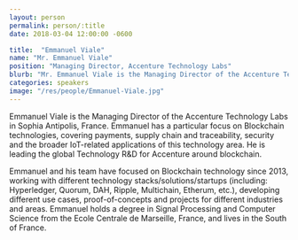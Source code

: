 ```yaml
---
layout: person
permalink: person/:title
date: 2018-03-04 12:00:00 -0600

title:  "Emmanuel Viale"
name: "Mr. Emmanuel Viale"
position: "Managing Director, Accenture Technology Labs"
blurb: "Mr. Emmanuel Viale is the Managing Director of the Accenture Technology Labs in Sophia Antipolis, France."
categories: speakers
image: "/res/people/Emmanuel-Viale.jpg"
---
```


Emmanuel Viale is the Managing Director of the Accenture Technology Labs in Sophia Antipolis, France. Emmanuel has a particular focus on Blockchain technologies, covering payments, supply chain and traceability, security and the broader IoT-related applications of this technology area. He is leading the global Technology R&D for Accenture around blockchain. 

Emmanuel and his team have focused on Blockchain technology since 2013, working with different technology stacks/solutions/startups (including: Hyperledger, Quorum, DAH, Ripple, Multichain, Etherum, etc.), developing different use cases, proof-of-concepts and projects for different industries and areas. Emmanuel holds a degree in Signal Processing and Computer Science from the Ecole Centrale de Marseille, France, and lives in the South of France.